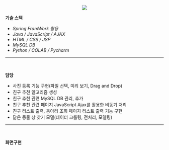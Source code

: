 <!-- head -->
<p align="center">
  <img src="https://capsule-render.vercel.app/api?type=waving&color=auto&height=200&section=header&text=레시피&nbsp;추천&nbsp;/&nbsp;의류&nbsp;쇼핑몰&nbsp;(console)&fontSize=42" />
</p>

<!-- body -->

**기술 스택**
- *Spring FramWork 활용*
- *Java / JavaScript / AJAX*
- *HTML / CSS / JSP*
- *MySQL DB*
- *Python / COLAB / Pycharm*
  


---
<br/>

  **담당**

- 사진 등록 기능 구현(파일 선택, 미리 보기, Drag and Drop)
- 친구 추천 알고리즘 생성
- 친구 추천 관련 MySQL DB 관리,  추가
- 친구 추천 관련 페이지  JavaScript Ajax를 활용한 비동기 처리
- 친구 리스트 출력, 동아리 조회 페이지 리스트 출력 기능 구현
- 닮은 동물 상 찾기 모델(데이터 크롤링, 전처리, 모델링)

 --- 

<br/>

  **화면구현**
  
<br/>
